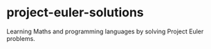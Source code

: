 # project-euler-solutions
Learning Maths and programming languages by solving Project Euler problems.
